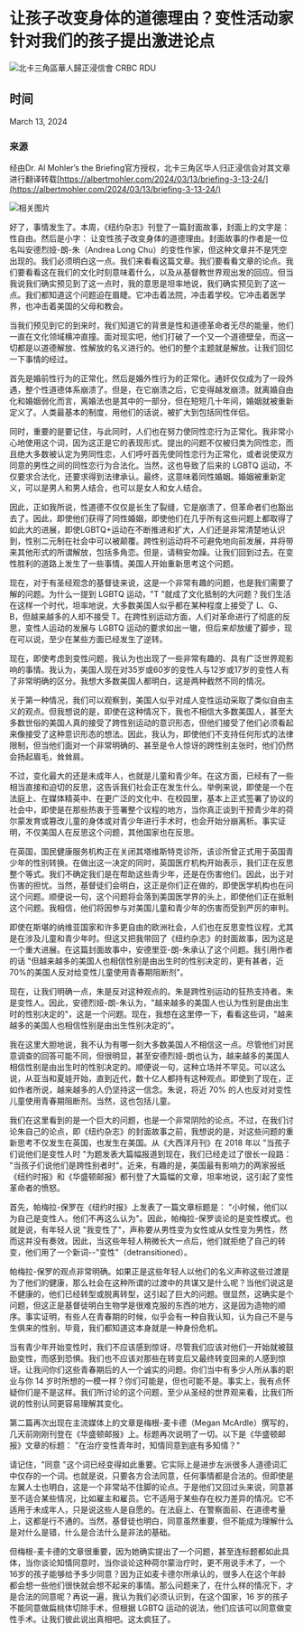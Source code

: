 # 让孩子改变身体的道德理由？变性活动家针对我们的孩子提出激进论点

![北卡三角區華人歸正浸信會 CRBC RDU](https://irp.cdn-website.com/01f10792/dms3rep/multi/CRBC+Logo_+PNG.webp)

## 时间
March 13, 2024

### 来源
经由Dr. Al Mohler’s the Briefing官方授权，北卡三角区华人归正浸信会对其文章进行翻译转载[https://albertmohler.com/2024/03/13/briefing-3-13-24/](https://albertmohler.com/2024/03/13/briefing-3-13-24/)

![相关图片](https://lirp.cdn-website.com/md/pexels/dms3rep/multi/opt/pexels-photo-6190821-1920w.png)

好了，事情发生了。本周，《纽约杂志》刊登了一篇封面故事，封面上的文字是： 性自由。然后是小字： 让变性孩子改变身体的道德理由。封面故事的作者是一位名叫安德烈娅-朗-朱（Andrea Long Chu）的变性作家，但这种文章并不是凭空出现的。我们必须明白这一点。我们来看看这篇文章。我们要看看文章的论点。我们要看看这在我们的文化时刻意味着什么，以及从基督教世界观出发的回应。但当我说我们确实预见到了这一点时，我的意思是坦率地说，我们确实预见到了这一点。我们都知道这个问题迫在眉睫。它冲击着法院，冲击着学校。它冲击着医学界，也冲击着美国的父母和教会。

当我们预见到它的到来时，我们知道它的背景是性和道德革命者无尽的能量，他们一直在文化领域横冲直撞。面对现实吧，他们打破了一个又一个道德壁垒，而这一切都是以道德解放、性解放的名义进行的。他们的整个主题就是解放。让我们回忆一下事情的经过。

首先是婚前性行为的正常化，然后是婚外性行为的正常化。通奸仅仅成为了一段外遇，整个性道德体系崩溃了。但是，在它崩溃之后，它变得越发崩溃。就离婚自由化和婚姻弱化而言，离婚法也是其中的一部分，但在短短几十年间，婚姻就被重新定义了。人类最基本的制度，用他们的话说，被扩大到包括同性伴侣。

同时，重要的是要记住，与此同时，人们也在努力使同性恋行为正常化。我非常小心地使用这个词，因为这正是它的表现形式。提出的问题不仅被归类为同性恋，而且绝大多数被认定为男同性恋，人们呼吁首先使同性恋行为正常化，或者说使双方同意的男性之间的同性恋行为合法化。当然，这也导致了后来的 LGBTQ 运动，不仅要求合法化，还要求得到法律承认。最终，这意味着同性婚姻。婚姻被重新定义，可以是男人和男人结合，也可以是女人和女人结合。

因此，正如我所说，性道德不仅仅是长生了裂缝，它是崩溃了，但革命者们也豁出去了。因此，即使他们获得了同性婚姻，即使他们在几乎所有这些问题上都取得了如此大的进展，即使LGBTQ+运动在不断推进和扩大，人们还是非常清楚地认识到，性别二元制在社会中可以被颠覆。跨性别运动将不可避免地向前发展，并将带来其他形式的所谓解放，包括多角恋。但是，请稍安勿躁。让我们回到过去。在变性胜利的道路上发生了一些事情。美国人开始重新思考这个问题。

现在，对于有圣经观念的基督徒来说，这是一个非常有趣的问题，也是我们需要了解的问题。为什么一提到 LGBTQ 运动，"T "就成了文化抵制的大问题？我们生活在这样一个时代，坦率地说，大多数美国人似乎都在某种程度上接受了 L、G、B，但越来越多的人却不接受 T。在跨性别运动方面，人们对革命进行了彻底的反思，变性人运动的发展与 LGBTQ 运动的要求如出一辙，但后来却放缓了脚步，现在可以说，至少在某些方面已经发生了逆转。

现在，即使考虑到变性问题，我认为也出现了一些非常有趣的、具有广泛世界观影响的事情。我认为，美国人现在对35岁或60岁的变性人与12岁或17岁的变性人有了非常明确的区分。我想大多数美国人都明白，这是两种截然不同的情况。

关于第一种情况，我们可以观察到，美国人似乎对成人变性运动采取了类似自由主义的观点。但我想说的是，即使在这种情况下，我也不相信大多数美国人，甚至大多数世俗的美国人真的接受了跨性别运动的意识形态，但他们接受了他们必须看起来像接受了这种意识形态的想法。因此，我认为，即使他们不支持任何形式的法律限制，但当他们面对一个非常明确的、甚至是令人惊讶的跨性别主张时，他们仍然会扬起眉毛，耸耸肩。

不过，变化最大的还是未成年人，也就是儿童和青少年。在这方面，已经有了一些相当直接和迫切的反思，这告诉我们社会正在发生什么。举例来说，即使是一个在法庭上、在媒体精英中、在更广泛的文化中、在校园里，基本上正式签署了协议的社会中，即使是在那些热衷于签署整个议程的地方，当你真正谈到干预青少年的荷尔蒙发育或篡改儿童的身体或对青少年进行手术时，也会开始分崩离析。事实证明，不仅美国人在反思这个问题，其他国家也在反思。

在英国，国民健康服务机构正在关闭其塔维斯特克诊所，该诊所曾正式用于英国青少年的性别转换。在做出这一决定的同时，英国医疗机构开始表示，我们正在反思整个等式。我们不确定我们是在帮助这些青少年，还是在伤害他们。因此，出于对伤害的担忧。当然，基督徒们会明白，这正是你们正在做的，即使医学机构也在问这个问题。顺便说一句，这个问题将会落到美国医学界的头上，即使他们正在抵制这个问题。我相信，他们将因参与对美国儿童和青少年的伤害而受到严厉的审判。

即使在斯堪的纳维亚国家和许多更自由的欧洲社会，人们也在反思变性议程，尤其是在涉及儿童和青少年时。但这又把我带回了《纽约杂志》的封面故事，因为这是一个重大进展。在这篇封面故事中，安德里亚-朗-朱承认了这个问题。我引用作者的话 "但越来越多的美国人也相信性别是由出生时的性别决定的，更有甚者，近70%的美国人反对给变性儿童使用青春期阻断剂"。

现在，让我们明确一点，朱是反对这种观点的。朱是跨性别运动的狂热支持者。朱是变性人。因此，安德烈娅-朗-朱认为，"越来越多的美国人也认为性别是由出生时的性别决定的"，这是一个问题。现在，我想在这里停一下，看看这些词，"越来越多的美国人也相信性别是由出生性别决定的"。

我在这里大胆地说，我不认为有哪一刻大多数美国人不相信这一点。尽管他们对民意调查的回答可能不同，但很明显，甚至安德烈娅-朗也认为，越来越多的美国人相信性别是由出生时的性别决定的。顺便说一句，这种立场并不罕见。可以这么说，从亚当和夏娃开始，直到近代，数十亿人都持有这种观点。即使到了现在，正如作者所说，越来越多的人仍坚持这一信念。朱说，将近 70% 的人也反对对变性儿童使用青春期阻断剂。当然，这也包括儿童。

我们在这里看到的是一个巨大的问题，也是一个非常阴险的论点。不过，在我们讨论朱自己的论点，即《纽约杂志》的封面故事之前，我想说的是，对这些问题的重新思考不仅发生在英国，也发生在美国。从《大西洋月刊》在 2018 年以 "当孩子们说他们是变性人时 "为题发表大篇幅报道到现在，我们已经走过了很长一段路： "当孩子们说他们是跨性别者时"。近来，有趣的是，美国最有影响力的两家报纸《纽约时报》和《华盛顿邮报》都刊登了大篇幅的文章，坦率地说，这引起了变性革命者的愤怒。

首先，帕梅拉-保罗在《纽约时报》上发表了一篇文章标题是： "小时候，他们以为自己是变性人。他们不再这么认为"。因此，帕梅拉-保罗谈论的是变性模式。也就是说，有年轻人说 "我变性了"，声称要从男性变为女性或从女性变为男性，然而这并没有奏效。因此，当这些年轻人稍微长大一点后，他们就拒绝了自己的转变，他们用了一个新词--"变性"（detransitioned）。

帕梅拉-保罗的观点非常明确。如果正是这些年轻人以他们的名义声称这些过渡是为了他们的健康，那么社会在这种所谓的过渡中的共谋又是什么呢？当他们说这是不健康的，他们已经转型或脱离转型，这引起了巨大的问题。很显然，这确实是个问题，但这正是基督徒明白生物学是很难克服的东西的地方，这是因为造物的顺序。事实证明，有些人在青春期的时候，似乎会有一种自我认知，认为自己不是与生俱来的性别，毕竟，我们都知道这本身就是一种身份危机。

当有青少年开始变性时，我们不应该感到惊讶，尽管我们应该对他们一开始就被鼓励变性，而感到恐惧。我们也不应该对那些在转变后又最终转变回来的人感到惊讶。让我问你们这些青春期后的人一个诚实的问题。你们当中有多少人所从事的职业与你 14 岁时所想的一模一样？你们可能是，但也可能不是。事实上，我有点怀疑你们是不是这样。我们所讨论的这个问题，至少从圣经的世界观来看，比我们所说的性别认同更容易理解其变化。

第二篇再次出现在主流媒体上的文章是梅根-麦卡德（Megan McArdle）撰写的，几天前刚刚刊登在《华盛顿邮报》上。标题再次说明了一切。以下是《华盛顿邮报》文章的标题： "在治疗变性青年时，知情同意到底有多知情？"

请记住，"同意 "这个词已经变得如此重要。它实际上是进步左派很多人道德词汇中仅存的一个词。也就是说，只要各方合法同意，任何事情都是合法的。但即使是左翼人士也明白，这是一个非常站不住脚的论点。于是他们又回过头来说，同意甚至不适合某些情况，比如雇主和雇员。它不适用于某些存在权力差异的情况。它不适用于未成年人，只是说这些人是自愿的。在法庭上、在警察面前、在道德考量上，这都是行不通的。当然，基督徒也明白，同意虽然重要，但不能成为理解什么是对什么是错，什么是合法什么是非法的基础。

但梅根-麦卡德的文章很重要，因为她确实提出了一个问题，甚至连标题都如此具体，当你谈论知情同意时，当你谈论这种荷尔蒙治疗时，更不用说手术了，一个16岁的孩子能够给予多少同意？因为正如麦卡德尔所承认的，很多人在这个年龄都会想一些他们很快就会想不起来的事情。那么问题来了，在什么样的情况下，才是合法的同意呢？再说一遍，我认为我们必须认识到，在这个国家，16 岁的孩子不能同意做扁桃体切除手术，但根据 LGBTQ 运动的说法，他们应该可以同意做变性手术。让我们彼此说出真相吧。这太疯狂了。